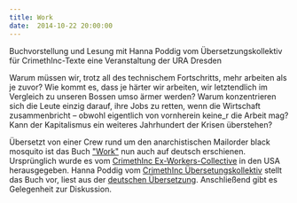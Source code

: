 ```yaml
---
title: Work
date:  2014-10-22 20:00:00
---
```


Buchvorstellung und Lesung mit Hanna Poddig vom Übersetzungskollektiv für CrimethInc-Texte eine Veranstaltung der URA Dresden



Warum müssen wir, trotz all des technischem Fortschritts, mehr arbeiten
als je zuvor? Wie kommt es, dass je härter wir arbeiten, wir letztendlich
im Vergleich zu unseren Bossen umso ärmer werden? Warum konzentrieren sich
die Leute einzig darauf, ihre Jobs zu retten, wenn die Wirtschaft
zusammenbricht – obwohl eigentlich von vornherein keine_r die Arbeit mag?
Kann der Kapitalismus ein weiteres Jahrhundert der Krisen überstehen?


Übersetzt von einer Crew rund um den anarchistischen Mailorder black
mosquito ist das Buch <a href="http://crimethinc.com/books/work.html">"Work"</a> nun auch auf
deutsch erschienen. Ursprünglich wurde es vom <a href="http://crimethinc.com">CrimethInc Ex-Workers-Collective</a> in den
USA herausgegeben. Hanna Poddig vom <a href="http://crimethinc.blogsport.de/">CrimethInc Übersetungskollektiv</a>
stellt das Buch vor, liest aus der <a href="http://crimethinc.blogsport.de/message-in-a-bottle/">deutschen
Übersetzung</a>. Anschließend gibt es Gelegenheit zur Diskussion.


